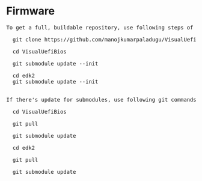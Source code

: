 # Firmware

<pre>
To get a full, buildable repository, use following steps of git command<br />
  git clone https://github.com/manojkumarpaladugu/VisualUefiBios.git<br />
  cd VisualUefiBios<br />
  git submodule update --init<br />
  cd edk2
  git submodule update --init<br />

If there's update for submodules, use following git commands to get the latest submodules code.<br />
  cd VisualUefiBios<br />
  git pull<br />
  git submodule update<br />
  cd edk2<br />
  git pull<br />
  git submodule update<br />
  </pre>
